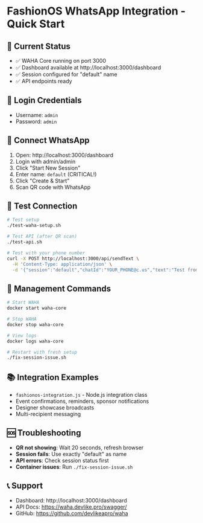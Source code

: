 # FashionOS WhatsApp Integration - Quick Start

## 🎯 Current Status
- ✅ WAHA Core running on port 3000
- ✅ Dashboard available at http://localhost:3000/dashboard
- ✅ Session configured for "default" name
- ✅ API endpoints ready

## 🔑 Login Credentials
- Username: `admin`
- Password: `admin`

## 📱 Connect WhatsApp
1. Open: http://localhost:3000/dashboard
2. Login with admin/admin
3. Click "Start New Session"
4. Enter name: `default` (CRITICAL!)
5. Click "Create & Start"
6. Scan QR code with WhatsApp

## 🧪 Test Connection
```bash
# Test setup
./test-waha-setup.sh

# Test API (after QR scan)
./test-api.sh

# Test with your phone number
curl -X POST http://localhost:3000/api/sendText \
  -H 'Content-Type: application/json' \
  -d '{"session":"default","chatId":"YOUR_PHONE@c.us","text":"Test from FashionOS!"}'
```

## 🔧 Management Commands
```bash
# Start WAHA
docker start waha-core

# Stop WAHA
docker stop waha-core

# View logs
docker logs waha-core

# Restart with fresh setup
./fix-session-issue.sh
```

## 📚 Integration Examples
- `fashionos-integration.js` - Node.js integration class
- Event confirmations, reminders, sponsor notifications
- Designer showcase broadcasts
- Multi-recipient messaging

## 🆘 Troubleshooting
- **QR not showing**: Wait 20 seconds, refresh browser
- **Session fails**: Use exactly "default" as name
- **API errors**: Check session status first
- **Container issues**: Run `./fix-session-issue.sh`

## 📞 Support
- Dashboard: http://localhost:3000/dashboard
- API Docs: https://waha.devlike.pro/swagger/
- GitHub: https://github.com/devlikeapro/waha
